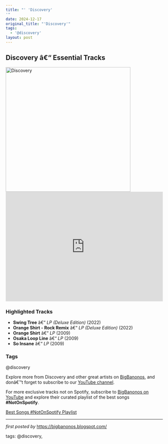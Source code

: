 ```yaml
---
title: "' 'Discovery'
'"
date: 2024-12-17
original_title: "'Discovery'"
tags:
  - '@discovery'
layout: post
---
```

<h2>Discovery â€“ Essential Tracks</h2> <div > <img src="https://s3.amazonaws.com/dev1.mtimg.com/product_photos/imgs/000/096/404/full/ROSTAM_Bundle2.png?1726164705" alt="Discovery" width="400" />
</div> <iframe src="https://open.spotify.com/embed/playlist/3JhFBnUvEMvBlQV0vQbmT4?utm_source=generator" width="100%" height="352" frameborder="0" allowfullscreen="" allow="autoplay; clipboard-write; encrypted-media; fullscreen; picture-in-picture" loading="lazy"></iframe> <h3>Highlighted Tracks</h3>
<ul> <li><strong>Swing Tree</strong> â€“ <em>LP (Deluxe Edition)</em> (2022)</li> <li><strong>Orange Shirt - Rock Remix</strong> â€“ <em>LP (Deluxe Edition)</em> (2022)</li> <li><strong>Orange Shirt</strong> â€“ <em>LP</em> (2009)</li> <li><strong>Osaka Loop Line</strong> â€“ <em>LP</em> (2009)</li> <li><strong>So Insane</strong> â€“ <em>LP</em> (2009)</li>
</ul> <h3>Tags</h3>
<p>@discovery</p> <p>Explore more from Discovery and other great artists on <a href="https://bigbanonos.blogspot.com/" target="_blank">BigBanonos</a>, and donâ€™t forget to subscribe to our <a href="https://www.youtube.com/@BigBanonos" target="_blank">YouTube channel</a>.</p>


<!--Subscribe and Playlist Links-->
<div>
    <p>For more exclusive tracks not on Spotify, subscribe to <a href="https://www.youtube.com/@BigBanonos" target="_blank">BigBanonos on YouTube</a> and explore their curated playlist of the best songs <strong>#NotOnSpotify</strong>.</p>
    <p><a href="https://www.youtube.com/playlist?list=PLtuNtuTatqI0kFahUCbtbfenC_ET5O_tr" target="_blank">Best Songs #NotOnSpotify Playlist<br /></a></p></div>

<hr />

<p><em>first posted by</em> <a href="https://bigbanonos.blogspot.com/" rel="noopener" target="_new">https://bigbanonos.blogspot.com/</a></p>

<p>tags: @discovery,</p>
